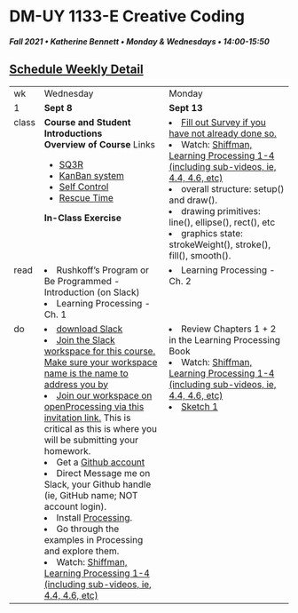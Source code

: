 # DM-UY 1133-E Creative Coding
##### Fall 2021 • Katherine Bennett • Monday & Wednesdays • 14:00-15:50

## [Schedule Weekly Detail](Calendar.md) 

<table>
<tr>
<td>wk</td>
<td>Wednesday </td>
<td>Monday </td>
</tr>
<!-- dates -->
<tr>
  <td valign="top">1</td>
  <td valign="top" width="48%"><strong>Sept 8</strong></td>
  <td valign="top" width="48%"><strong>Sept 13</strong></td>
</tr>
<!-- class -->
<tr>
	<td valign="top">class</td>
	<!-- day Tues -->
	<td valign="top" width="48%">
	<strong>Course and Student Introductions</strong><br>
	<strong>Overview of Course</strong>
	Links
		<ul> 
		<li> <a href= https://en.wikipedia.org/wiki/SQ3R> SQ3R </a></li>
		<li> <a href=https://en.wikipedia.org/wiki/Kanban_(development)#:~:text=Kanban%20(Japanese%20%E7%9C%8B%E6%9D%BF%2C%20signboard%20or,handling%20of%20system%2Dlevel%20bottlenecks.> KanBan system </a></li>
		<li> <a href=http://selfcontrolapp.com/> Self Control </a></li>
		<li> <a href=https://www.rescuetime.com/> Rescue Time </a></li>
		</ul>
	<strong>In-Class Exercise</strong>
	<!-- day Wed -->
	<td valign="top" width="48%">
		<li><a href = "https://forms.gle/rASd6cy4SXBnrhte8">Fill out Survey if you have not already done so.</a></li>
		<li> Watch: <a href="https://www.youtube.com/user/shiffman/playlists?view=50&sort=dd&shelf_id=2">Shiffman, Learning Processing 1-4 (including sub-videos, ie, 4.4, 4.6, etc)</li> </a>
		<li> overall structure: setup() and draw(). </li>
		<li> drawing primitives: line(), ellipse(), rect(), etc </li>
		<li> graphics state: strokeWeight(), stroke(), fill(), smooth().</li>
	</td>
<!-- homework -->
<tr>
  <td valign="top">read</td>
  <!-- day Tues -->
  <td valign="top"> 
		<li>Rushkoff’s Program or Be Programmed - Introduction (on Slack)</li>
		<li> Learning Processing - Ch. 1</li>
	</td>
  <!-- day Thurs -->
  <td valign="top"> 
		<li> Learning Processing - Ch. 2 </li>
  </td>
 </tr>
 <!-- do -->
<tr>
<td valign="top">do</td>
	<!-- day Tues -->
 	<td valign="top"> 
 		<li> <a href = "https://slack.com/"> download Slack </a></li>
 		<li><a href = "https://join.slack.com/t/slack-8tp5963/shared_invite/zt-vgkal7ar-gZAqMRxuPglOcKKphQ5LxA">Join the Slack workspace for this course. Make sure your workspace name is the name to address you by</li> </a>
 		<li> <a href = "https://openprocessing.org/join/CF4B42"> Join our workspace on openProcessing via this invitation link.</a> This is critical as this is where you will be submitting your homework.</li>
 		<li>Get a <a href = https://github.com/>Github 	account</a></li>
		<li>Direct Message me on Slack, your Github handle (ie, GitHub name; NOT account login).</li>
 		<li>Install <a href = https://processing.org/download/>Processing</a>. </li> <li>Go through the examples in Processing and explore them.</li>
	   <li> Watch: <a href="https://www.youtube.com/user/shiffman/playlists?view=50&sort=dd&shelf_id=2">Shiffman, Learning Processing 1-4 (including sub-videos, ie, 4.4, 4.6, etc)</li>
 	</td>
  	<!-- day Thurs -->
  	<td valign="top"> 
  	<li>Review Chapters 1 + 2 in the Learning Processing Book</li>
  	<li> Watch: <a href="https://www.youtube.com/user/shiffman/playlists?view=50&sort=dd&shelf_id=2">Shiffman, Learning Processing 1-4 (including sub-videos, ie, 4.4, 4.6, etc)</li>
 	<li><a href = "Sketch_1.md"> Sketch 1</li>
 	</td>
</tr>
</table>